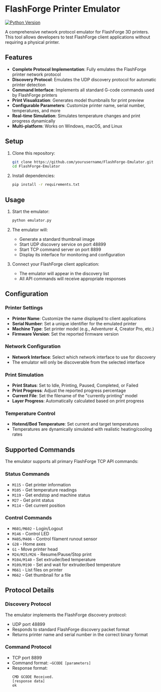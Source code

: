 # FlashForge Printer Emulator

[![Python Version](https://img.shields.io/badge/python-3.6%2B-blue.svg)](https://www.python.org/downloads/)

A comprehensive network protocol emulator for FlashForge 3D printers. This tool allows developers to test FlashForge client applications without requiring a physical printer.

## Features

- **Complete Protocol Implementation**: Fully emulates the FlashForge printer network protocol
- **Discovery Protocol**: Emulates the UDP discovery protocol for automatic printer detection
- **Command Interface**: Implements all standard G-code commands used by FlashForge printers
- **Print Visualization**: Generates model thumbnails for print preview
- **Configurable Parameters**: Customize printer name, serial number, temperatures, and more
- **Real-time Simulation**: Simulates temperature changes and print progress dynamically
- **Multi-platform**: Works on Windows, macOS, and Linux

## Setup

1. Clone this repository:
   ```bash
   git clone https://github.com/yourusername/FlashForge-Emulator.git
   cd FlashForge-Emulator
   ```

2. Install dependencies:
   ```bash
   pip install -r requirements.txt
   ```

## Usage

1. Start the emulator:
   ```bash
   python emulator.py
   ```

2. The emulator will:
   - Generate a standard thumbnail image
   - Start UDP discovery service on port 48899
   - Start TCP command server on port 8899
   - Display its interface for monitoring and configuration

3. Connect your FlashForge client application:
   - The emulator will appear in the discovery list
   - All API commands will receive appropriate responses

## Configuration

### Printer Settings

- **Printer Name**: Customize the name displayed to client applications
- **Serial Number**: Set a unique identifier for the emulated printer
- **Machine Type**: Set printer model (e.g., Adventurer 4, Creator Pro, etc.)
- **Firmware Version**: Set the reported firmware version

### Network Configuration

- **Network Interface**: Select which network interface to use for discovery
- The emulator will only be discoverable from the selected interface

### Print Simulation

- **Print Status**: Set to Idle, Printing, Paused, Completed, or Failed
- **Print Progress**: Adjust the reported progress percentage
- **Current File**: Set the filename of the "currently printing" model
- **Layer Progress**: Automatically calculated based on print progress

### Temperature Control

- **Hotend/Bed Temperature**: Set current and target temperatures
- Temperatures are dynamically simulated with realistic heating/cooling rates

## Supported Commands

The emulator supports all primary FlashForge TCP API commands:

### Status Commands
- `M115` - Get printer information
- `M105` - Get temperature readings
- `M119` - Get endstop and machine status
- `M27` - Get print status
- `M114` - Get current position

### Control Commands
- `M601/M602` - Login/Logout
- `M146` - Control LED
- `M405/M406` - Control filament runout sensor
- `G28` - Home axes
- `G1` - Move printer head
- `M24/M25/M26` - Resume/Pause/Stop print
- `M104/M140` - Set extruder/bed temperature
- `M109/M190` - Set and wait for extruder/bed temperature
- `M661` - List files on printer
- `M662` - Get thumbnail for a file

## Protocol Details

### Discovery Protocol

The emulator implements the FlashForge discovery protocol:
- UDP port 48899
- Responds to standard FlashForge discovery packet format
- Returns printer name and serial number in the correct binary format

### Command Protocol

- TCP port 8899
- Command format: `~GCODE [parameters]`
- Response format:
  ```
  CMD GCODE Received.
  [response data]
  ok
  ```

